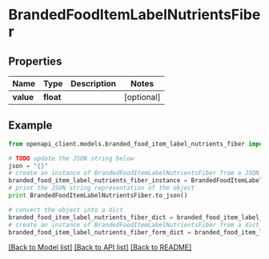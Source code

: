 # BrandedFoodItemLabelNutrientsFiber


## Properties

Name | Type | Description | Notes
------------ | ------------- | ------------- | -------------
**value** | **float** |  | [optional] 

## Example

```python
from openapi_client.models.branded_food_item_label_nutrients_fiber import BrandedFoodItemLabelNutrientsFiber

# TODO update the JSON string below
json = "{}"
# create an instance of BrandedFoodItemLabelNutrientsFiber from a JSON string
branded_food_item_label_nutrients_fiber_instance = BrandedFoodItemLabelNutrientsFiber.from_json(json)
# print the JSON string representation of the object
print BrandedFoodItemLabelNutrientsFiber.to_json()

# convert the object into a dict
branded_food_item_label_nutrients_fiber_dict = branded_food_item_label_nutrients_fiber_instance.to_dict()
# create an instance of BrandedFoodItemLabelNutrientsFiber from a dict
branded_food_item_label_nutrients_fiber_form_dict = branded_food_item_label_nutrients_fiber.from_dict(branded_food_item_label_nutrients_fiber_dict)
```
[[Back to Model list]](../README.md#documentation-for-models) [[Back to API list]](../README.md#documentation-for-api-endpoints) [[Back to README]](../README.md)


